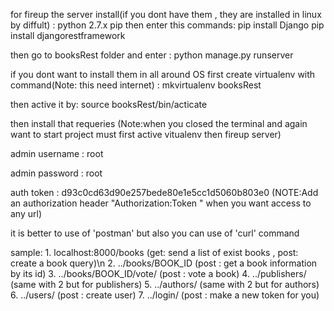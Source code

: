 for fireup the server install(if you dont have them ,  they are installed in linux 
by diffult) :
    python 2.7.x
    pip
then enter this commands:
    pip install Django
    pip install djangorestframework

then go to booksRest folder and enter :
    python manage.py runserver


if you dont want to install them in  all around OS
first create virtualenv with command(Note: this need internet) :
    mkvirtualenv booksRest

then active it  by:
    source booksRest/bin/acticate

then install that requeries
(Note:when you closed the terminal and again want to start project must first
active vitualenv then fireup server)


admin username :
root

admin password :
root

auth token :
d93c0cd63d90e257bede80e1e5cc1d5060b803e0
(NOTE:Add an authorization header "Authorization:Token <your token>" when you want access to any url)

it is better to use of 'postman' but also you can use of 'curl' command

sample:
    1. localhost:8000/books (get: send a list of exist books , post: create a book query)\n
    2. ../books/BOOK_ID (post : get a book information by its id)
    3. ../books/BOOK_ID/vote/ (post : vote a book)
    4. ../publishers/ (same with 2 but for publishers)
    5. ../authors/ (same with 2 but for authors)
    6. ../users/ (post : create user)
    7. ../login/ (post : make a new token for you)
